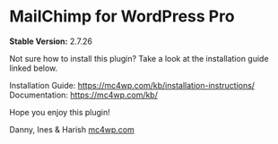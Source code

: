 # MailChimp for WordPress Pro

__Stable Version:__ 2.7.26

Not sure how to install this plugin? Take a look at the installation guide linked below. 

Installation Guide: https://mc4wp.com/kb/installation-instructions/
Documentation: https://mc4wp.com/kb/

Hope you enjoy this plugin!

Danny, Ines & Harish
[mc4wp.com](https://mc4wp.com)